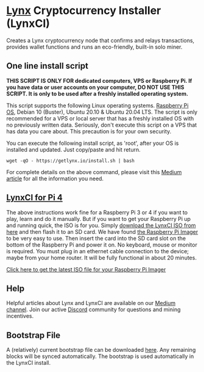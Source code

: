 # [Lynx][1] Cryptocurrency Installer (LynxCI)

Creates a Lynx cryptocurrency node that confirms and relays transactions, provides wallet functions and runs an eco-friendly, built-in solo miner.

## One line install script

**THIS SCRIPT IS ONLY FOR dedicated computers, VPS or Raspberry Pi. If you have data or user accounts on your computer, DO NOT USE THIS SCRIPT. It is only to be used after a freshly installed operating system.**

This script supports the following Linux operating systems. [Raspberry Pi OS][2], Debian 10 (Buster), Ubuntu 20.10 & Ubuntu 20.04 LTS. The script is only recommended for a VPS or local server that has a freshly installed OS with no previously written data. Seriously, don't execute this script on a VPS that has data you care about. This precaution is for your own security.

You can execute the following install script, as 'root', after your OS is installed and updated. Just copy/paste and hit return. 

	wget -qO - https://getlynx.io/install.sh | bash

For complete details on the above command, please visit this [Medium article][9] for all the information you need.

## [LynxCI for Pi 4][3]

The above instructions work fine for a Raspberry Pi 3 or 4 if you want to play, learn and do it manually. But if you want to get your Raspberry Pi up and running quick, the ISO is for you. Simply [download the LynxCI ISO from here][4] and then flash it to an SD card. We have found [the Raspberry Pi Imager][5] to be very easy to use. Then insert the card into the SD card slot on the bottom of the Raspberry Pi and power it on. No keyboard, mouse or monitor is required. You must plug in an ethernet cable connection to the device; maybe from your home router. It will be fully functional in about 20 minutes.

[Click here to get the latest ISO file for your Raspberry Pi Imager][3]

## Help

Helpful articles about Lynx and LynxCI are available on our [Medium channel][7]. Join our active [Discord][8] community for questions and mining incentives.

## Bootstrap File

A (relatively) current bootstrap file can be downloaded [here][14]. Any remaining blocks will be synced automatically. The bootstrap is used automatically in the LynxCI install.

[1]:	https://getlynx.io
[2]:	https://www.raspberrypi.org/software/operating-systems/
[3]:	https://github.com/getlynx/LynxCI/releases/download/v27-ISO/2021-01-11-LynxCI.tar.gz
[4]:	https://github.com/getlynx/LynxCI/releases/tag/v27-ISO
[5]:	https://www.raspberrypi.org/software/
[7]:	https://medium.com/lynx-blockchain
[8]:	https://discord.getlynx.io/
[9]:	https://medium.com/lynx-blockchain/intermediate-using-the-lynx-cryptocurrency-installer-lynxci-363b00784a34
[14]:	https://github.com/getlynx/LynxBootstrap/releases
